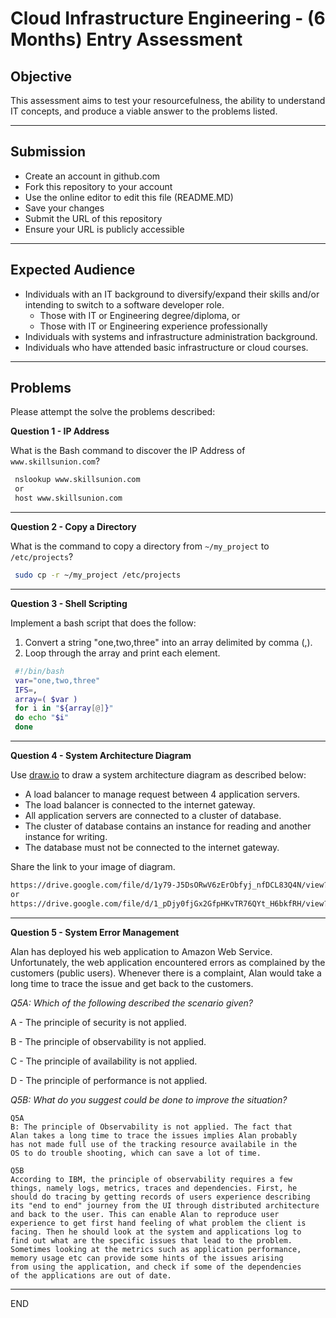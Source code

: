 # Cloud Infrastructure Engineering - (6 Months) Entry Assessment

## Objective

This assessment aims to test your resourcefulness, the ability to understand IT concepts, and produce a viable answer to the problems listed.

---
## Submission

- Create an account in github.com
- Fork this repository to your account
- Use the online editor to edit this file (README.MD)
- Save your changes
- Submit the URL of this repository 
- Ensure your URL is publicly accessible

---
## Expected Audience

- Individuals with an IT background to diversify/expand their skills and/or intending to switch to a software developer role.
    - Those with IT or Engineering degree/diploma, or
    - Those with IT or Engineering experience professionally
- Individuals with systems and infrastructure administration background.
- Individuals who have attended basic infrastructure or cloud courses.

---

## Problems

Please attempt the solve the problems described:

**Question 1 - IP Address**

What is the Bash command to discover the IP Address of `www.skillsunion.com`?

```sh
 nslookup www.skillsunion.com
 or 
 host www.skillsunion.com
```

---

**Question 2 - Copy a Directory**

What is the command to copy a directory from `~/my_project` to `/etc/projects`?

```sh
 sudo cp -r ~/my_project /etc/projects
```
---

**Question 3 - Shell Scripting**

Implement a bash script that does the follow:
1. Convert a string "one,two,three" into an array delimited by comma (,).
1. Loop through the array and print each element.

```sh
 #!/bin/bash
 var="one,two,three"
 IFS=,
 array=( $var ) 
 for i in "${array[@]}"
 do echo "$i"
 done
```

---

**Question 4 - System Architecture Diagram**

Use [draw.io](draw.io) to draw a system architecture diagram as described below:

- A load balancer to manage request between 4 application servers.
- The load balancer is connected to the internet gateway.
- All application servers are connected to a cluster of database.
- The cluster of database contains an instance for reading and another instance for writing.
- The database must not be connected to the internet gateway.

Share the link to your image of diagram.

```sh
https://drive.google.com/file/d/1y79-J5DsORwV6zErObfyj_nfDCL83Q4N/view?usp=sharing
or
https://drive.google.com/file/d/1_pDjy0fjGx2GfpHKvTR76QYt_H6bkfRH/view?usp=sharing
```
---

**Question 5 - System Error Management**

Alan has deployed his web application to Amazon Web Service. Unfortunately, the web application encountered errors as complained by the customers (public users). Whenever there is a complaint, Alan would take a long time to trace the issue and get back to the customers. 

*Q5A: Which of the following described the scenario given?*

A - The principle of security is not applied.

B - The principle of observability is not applied.

C - The principle of availability is not applied.

D - The principle of performance is not applied.

*Q5B: What do you suggest could be done to improve the situation?*

```
Q5A
B: The principle of Observability is not applied. The fact that 
Alan takes a long time to trace the issues implies Alan probably 
has not made full use of the tracking resource availabile in the
OS to do trouble shooting, which can save a lot of time.

Q5B
According to IBM, the principle of observability requires a few 
things, namely logs, metrics, traces and dependencies. First, he 
should do tracing by getting records of users experience describing
its "end to end" journey from the UI through distributed architecture 
and back to the user. This can enable Alan to reproduce user 
experience to get first hand feeling of what problem the client is 
facing. Then he should look at the system and applications log to 
find out what are the specific issues that lead to the problem. 
Sometimes looking at the metrics such as application performance, 
memory usage etc can provide some hints of the issues arising 
from using the application, and check if some of the dependencies
of the applications are out of date. 
```

---

END

